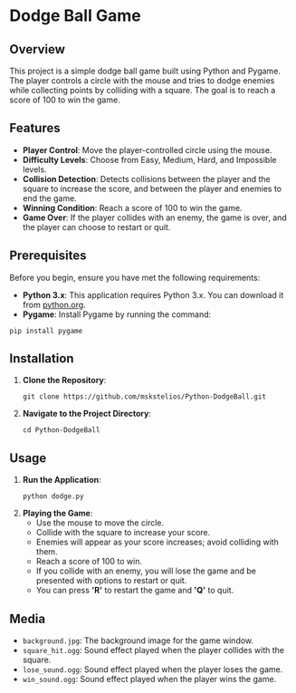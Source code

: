 
<h1>Dodge Ball Game</h1>

<h2>Overview</h2>
<p>This project is a simple dodge ball game built using Python and Pygame. The player controls a circle with the mouse and tries to dodge enemies while collecting points by colliding with a square. The goal is to reach a score of 100 to win the game.</p>

<h2>Features</h2>
<ul>
    <li><strong>Player Control</strong>: Move the player-controlled circle using the mouse.</li>
    <li><strong>Difficulty Levels</strong>: Choose from Easy, Medium, Hard, and Impossible levels.</li>
    <li><strong>Collision Detection</strong>: Detects collisions between the player and the square to increase the score, and between the player and enemies to end the game.</li>
    <li><strong>Winning Condition</strong>: Reach a score of 100 to win the game.</li>
    <li><strong>Game Over</strong>: If the player collides with an enemy, the game is over, and the player can choose to restart or quit.</li>
</ul>

<h2>Prerequisites</h2>
<p>Before you begin, ensure you have met the following requirements:</p>
<ul>
    <li><strong>Python 3.x</strong>: This application requires Python 3.x. You can download it from <a href="https://www.python.org/" target="_blank">python.org</a>.</li>
    <li><strong>Pygame</strong>: Install Pygame by running the command:</li>
</ul>
<pre><code>pip install pygame</code></pre>

<h2>Installation</h2>
<ol>
    <li><strong>Clone the Repository</strong>:
        <pre><code>git clone https://github.com/mskstelios/Python-DodgeBall.git</code></pre>
    </li>
    <li><strong>Navigate to the Project Directory</strong>:
        <pre><code>cd Python-DodgeBall</code></pre>
    </li>
</ol>

<h2>Usage</h2>
<ol>
    <li><strong>Run the Application</strong>:
        <pre><code>python dodge.py</code></pre>
    </li>
    <li><strong>Playing the Game</strong>:
        <ul>
            <li>Use the mouse to move the circle.</li>
            <li>Collide with the square to increase your score.</li>
            <li>Enemies will appear as your score increases; avoid colliding with them.</li>
            <li>Reach a score of 100 to win.</li>
            <li>If you collide with an enemy, you will lose the game and be presented with options to restart or quit.</li>
            <li>You can press <strong>'R'</strong> to restart the game and <strong>'Q'</strong> to quit.</li>
        </ul>
    </li>
</ol>

</ul>

<h2>Media</h2>
<ul>
    <li><code>background.jpg</code>: The background image for the game window.</li>
    <li><code>square_hit.ogg</code>: Sound effect played when the player collides with the square.</li>
    <li><code>lose_sound.ogg</code>: Sound effect played when the player loses the game.</li>
    <li><code>win_sound.ogg</code>: Sound effect played when the player wins the game.</li>
</ul>

</body>
</html>

